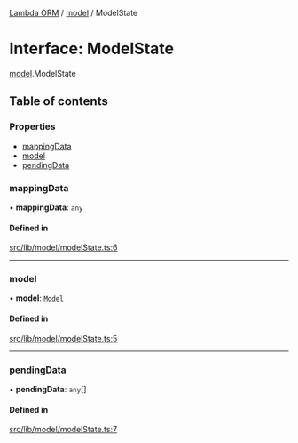 [Lambda ORM](../README.md) / [model](../modules/model.md) / ModelState

# Interface: ModelState

[model](../modules/model.md).ModelState

## Table of contents

### Properties

- [mappingData](model.ModelState.md#mappingdata)
- [model](model.ModelState.md#model)
- [pendingData](model.ModelState.md#pendingdata)

### mappingData

• **mappingData**: `any`

#### Defined in

[src/lib/model/modelState.ts:6](https://github.com/FlavioLionelRita/lambda-orm/blob/36f1fb3/src/lib/model/modelState.ts#L6)

___

### model

• **model**: [`Model`](model.Model.md)

#### Defined in

[src/lib/model/modelState.ts:5](https://github.com/FlavioLionelRita/lambda-orm/blob/36f1fb3/src/lib/model/modelState.ts#L5)

___

### pendingData

• **pendingData**: `any`[]

#### Defined in

[src/lib/model/modelState.ts:7](https://github.com/FlavioLionelRita/lambda-orm/blob/36f1fb3/src/lib/model/modelState.ts#L7)
